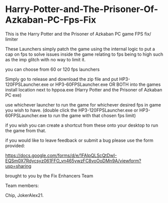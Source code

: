 # Harry-Potter-and-The-Prisoner-Of-Azkaban-PC-Fps-Fix
This is the Harry Potter and the Prisoner of Azkaban PC game FPS fix/ limiter

These Launchers simply patch the game using the internal logic to put a cap on fps to solve issues inside the game relating to fps being to high such as the imp glitch with no way to limit it.

you can choose from 60 or 120 fps launchers 

Simply go to release and download the zip file and put HP3-120FPSLauncher.exe or HP3-60FPSLauncher.exe OR BOTH into the games install location next to hppoa.exe (Harry Potter and the Prisoner of Azkaban PC exe) 

use whichever launcher to run the game for whichever desired fps in game you wish to have. (double click the HP3-120FPSLauncher.exe or HP3-60FPSLauncher.exe to run the game with that chosen fps limit)

if you wish you can create a shortcut from these onto your desktop to run the game from that.

if you would like to leave feedback or submit a bug please use the form provided:

https://docs.google.com/forms/d/e/1FAIpQLScQtDwI-EQSm0X7Rdycsyz061FFO_yn465ywzFC8voOoDMn9A/viewform?usp=sharing

brought to you by the Fix Enhancers Team 

Team members: 

Chip, JokerAlex21.
